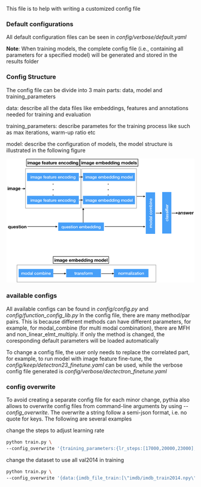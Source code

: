 This file is to help with writing a customized config file

### Default configurations
All default configuration files can be seen in _config/verbose/default.yaml_ 

**Note**: When training models, the complete config file (i.e., containing all parameters for a specified model) will be generated and stored in the results folder 

### Config Structure
The config file can be divide into 3 main parts: data, model and training_parameters

data: describe all the data files like embeddings, features and annotations needed for training and evaluation

training_parameters: describe parametes for the training process like such as max iterations, warm-up ratio etc

model: describe the configuration of models, the model structure is illustrated in the following figure




![Alt text](info/code_structure_plot.png?raw=true "model structure")





### available configs

All available configs can be found in _config/config.py_ and _config/function_config_lib.py_
In the config file, there are many method/par pairs. This is because different methods can have different 
parameters, for example, for modal_combine (for multi modal combination), there are MFH and non_linear_elmt_multiply. If only the method is changed, the coresponding default parameters will be loaded automatically  

To change a config file, the user only needs to replace the correlated part, for example, to run model with image feature 
fine-tune, the _config/keep/detectron23_finetune.yaml_ can be used, while the verbose config file generated is
 _config/verbose/dectectron_finetune.yaml_ 
 
### config overwrite
To avoid creating a separate config file for each minor change, pythia also allows to overwrite config files from 
command-line arguments by using _--config_overwrite_. The overwrite a string follow a semi-json format, 
i.e. no quote for keys. The following are several examples

change the steps to adjust learning rate
```bash
python train.py \
--config_overwrite '{training_parameters:{lr_steps:[17000,20000,23000],max_iter:25000}}' 
```

change the dataset to use all val2014 in training
```bash
python train.py \
--config_overwrite '{data:{imdb_file_train:[\"imdb/imdb_train2014.npy\",\"imdb/imdb_val2014.npy\"]}}'
```
